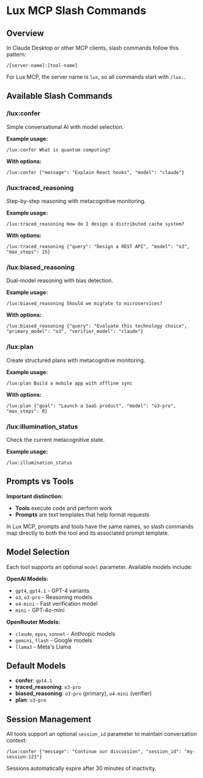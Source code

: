 # Lux MCP Slash Commands

## Overview

In Claude Desktop or other MCP clients, slash commands follow this pattern:
```
/[server-name]:[tool-name]
```

For Lux MCP, the server name is `lux`, so all commands start with `/lux:`.

## Available Slash Commands

### /lux:confer
Simple conversational AI with model selection.

**Example usage:**
```
/lux:confer What is quantum computing?
```

**With options:**
```
/lux:confer {"message": "Explain React hooks", "model": "claude"}
```

### /lux:traced_reasoning
Step-by-step reasoning with metacognitive monitoring.

**Example usage:**
```
/lux:traced_reasoning How do I design a distributed cache system?
```

**With options:**
```
/lux:traced_reasoning {"query": "Design a REST API", "model": "o3", "max_steps": 15}
```

### /lux:biased_reasoning
Dual-model reasoning with bias detection.

**Example usage:**
```
/lux:biased_reasoning Should we migrate to microservices?
```

**With options:**
```
/lux:biased_reasoning {"query": "Evaluate this technology choice", "primary_model": "o3", "verifier_model": "claude"}
```

### /lux:plan
Create structured plans with metacognitive monitoring.

**Example usage:**
```
/lux:plan Build a mobile app with offline sync
```

**With options:**
```
/lux:plan {"goal": "Launch a SaaS product", "model": "o3-pro", "max_steps": 8}
```

### /lux:illumination_status
Check the current metacognitive state.

**Example usage:**
```
/lux:illumination_status
```

## Prompts vs Tools

**Important distinction:**
- **Tools** execute code and perform work
- **Prompts** are text templates that help format requests

In Lux MCP, prompts and tools have the same names, so slash commands map directly to both the tool and its associated prompt template.

## Model Selection

Each tool supports an optional `model` parameter. Available models include:

**OpenAI Models:**
- `gpt4`, `gpt4.1` - GPT-4 variants
- `o3`, `o3-pro` - Reasoning models
- `o4-mini` - Fast verification model
- `mini` - GPT-4o-mini

**OpenRouter Models:**
- `claude`, `opus`, `sonnet` - Anthropic models
- `gemini`, `flash` - Google models
- `llama3` - Meta's Llama

## Default Models

- **confer**: `gpt4.1`
- **traced_reasoning**: `o3-pro`
- **biased_reasoning**: `o3-pro` (primary), `o4-mini` (verifier)
- **plan**: `o3-pro`

## Session Management

All tools support an optional `session_id` parameter to maintain conversation context:

```
/lux:confer {"message": "Continue our discussion", "session_id": "my-session-123"}
```

Sessions automatically expire after 30 minutes of inactivity.